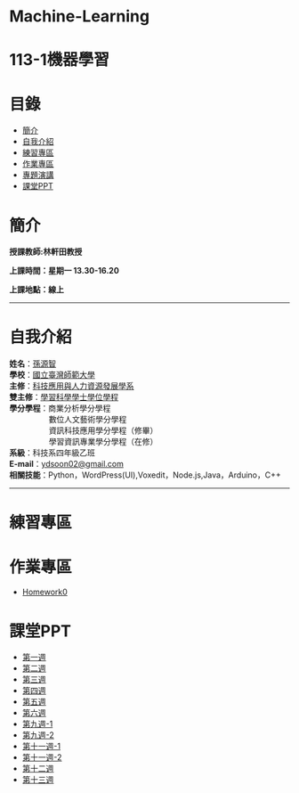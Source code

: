 # Machine-Learning
# 113-1機器學習
# 目錄
+ [簡介](https://github.com/yuancc12/Machine-Learning/blob/main/README.md#%E7%B0%A1%E4%BB%8B)
+ [自我介紹](https://github.com/yuancc12/Machine-Learning/blob/main/README.md#%E8%87%AA%E6%88%91%E4%BB%8B%E7%B4%B9)
+ [練習專區](https://github.com/yuancc12/Machine-Learning/blob/main/README.md#%E7%B7%B4%E7%BF%92%E5%B0%88%E5%8D%80)
+ [作業專區](https://github.com/yuancc12/Machine-Learning/blob/main/README.md#%E4%BD%9C%E6%A5%AD%E5%B0%88%E5%8D%80)
+ [專題演講](https://github.com/yuancc12/Machine-Learning/blob/main/README.md#%E5%B0%88%E9%A1%8C%E6%BC%94%E8%AC%9B)
+ [課堂PPT](https://github.com/yuancc12/Machine-Learning/blob/main/README.md#%E8%AA%B2%E5%A0%82ppt)

# 簡介
**授課教師:林軒田教授**

**上課時間：星期一 13.30-16.20**

**上課地點：線上**
***
# 自我介紹
**姓名**：[孫源智](https://yuancc12.github.io/web/mypages/)\
**學校**：[國立臺灣師範大學](https://www.ntnu.edu.tw/)\
**主修**：[科技應用與人力資源發展學系](https://www.tahrd.ntnu.edu.tw/)\
**雙主修**：[學習科學學士學位學程](https://www.upls.ntnu.edu.tw/)\
**學分學程**：商業分析學分學程\
&nbsp;&nbsp;&nbsp;&nbsp;&nbsp;&nbsp;&nbsp;&nbsp;&nbsp;&nbsp;&nbsp;&nbsp;&nbsp;&nbsp;&nbsp;&nbsp; &nbsp;數位人文藝術學分學程\
&nbsp;&nbsp;&nbsp;&nbsp;&nbsp;&nbsp;&nbsp;&nbsp;&nbsp;&nbsp;&nbsp;&nbsp;&nbsp;&nbsp;&nbsp;&nbsp; &nbsp;資訊科技應用學分學程（修畢）\
&nbsp;&nbsp;&nbsp;&nbsp;&nbsp;&nbsp;&nbsp;&nbsp;&nbsp;&nbsp;&nbsp;&nbsp;&nbsp;&nbsp;&nbsp;&nbsp; &nbsp;學習資訊專業學分學程（在修）\
**系級**：科技系四年級乙班\
**E-mail**：ydsoon02@gmail.com\
**相關技能**：Python，WordPress(UI),Voxedit，Node.js,Java，Arduino，C++
***
# 練習專區
# 作業專區
+ [Homework0](https://www.csie.ntu.edu.tw/~htlin/course/ml24fall/doc/hw0.pdf)
# 課堂PPT
+ [第一週](https://www.csie.ntu.edu.tw/~htlin/course/ml24fall/doc/01u_handout.pdf)
+ [第二週]()
+ [第三週]()
+ [第四週]()
+ [第五週]()
+ [第六週]()
+ [第九週-1]()
+ [第九週-2]()
+ [第十一週-1]()
+ [第十一週-2]()
+ [第十二週](1)
+ [第十三週]()
